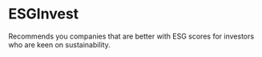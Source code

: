 # ESGInvest
Recommends you companies that are better with ESG scores for investors who are keen on sustainability.

